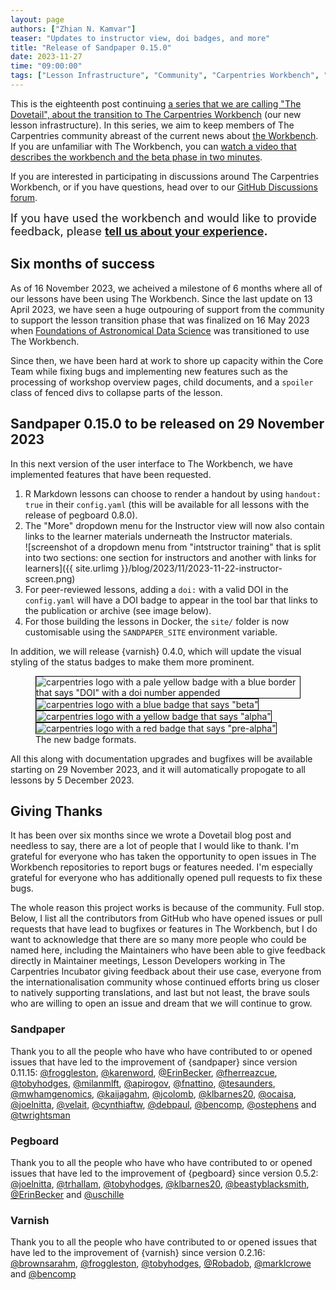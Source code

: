 ```yaml
---
layout: page
authors: ["Zhian N. Kamvar"]
teaser: "Updates to instructor view, doi badges, and more"
title: "Release of Sandpaper 0.15.0"
date: 2023-11-27
time: "09:00:00"
tags: ["Lesson Infrastructure", "Community", "Carpentries Workbench", "Beta", "Dovetail"]
---
```


This is the eighteenth post continuing [a series that we are calling "The Dovetail",
about the transition to The Carpentries Workbench](https://carpentries.org/posts-by-tags/#blog-tag-dovetail) (our new lesson infrastructure).
In this series, we aim to keep members of The Carpentries community abreast of
the current news about [the Workbench](https://carpentries.github.io/workbench). 
If you are unfamiliar with The Workbench, you can [watch a video that describes
the workbench and the beta phase in two minutes](https://youtu.be/x7tETGpF3-4).

If you are interested in participating in discussions around The Carpentries
Workbench, or if you have questions, head over to our [GitHub Discussions forum](https://github.com/carpentries/workbench/discussions).

<span style='font-size: large;'>If you have used the workbench and would like to provide feedback, please
<b><a href='https://carpentries.typeform.com/to/KRBl4IZM'>tell us about your experience</a>.</b></span> 

## Six months of success

As of 16 November 2023, we acheived a milestone of 6 months where all of our lessons
have been using The Workbench. Since the last update on 13 April 2023, we have
seen a huge outpouring of support from the community to support the lesson
transition phase that was finalized on 16 May 2023 when [Foundations of
Astronomical Data Science](https://datacarpentry.org/astronomy-python/) was
transitioned to use The Workbench. 

Since then, we have been hard at work to shore up capacity within the Core Team
while fixing bugs and implementing new features such as the processing of
workshop overview pages, child documents, and a `spoiler` class of fenced divs
to collapse parts of the lesson. 

## Sandpaper 0.15.0 to be released on 29 November 2023

In this next version of the user interface to The Workbench, we have
implemented features that have been requested. 

1. R Markdown lessons can choose to render a handout by using `handout: true`
   in their `config.yaml` (this will be available for all lessons with the
   release of pegboard 0.8.0). 
2. The "More" dropdown menu for the Instructor view will now also contain links
   to the learner materials underneath the Instructor materials.    
   ![screenshot of a dropdown menu from "intstructor training" that is split
   into two sections: one section for instructors and another with links for
   learners]({{ site.urlimg }}/blog/2023/11/2023-11-22-instructor-screen.png)
3. For peer-reviewed lessons, adding a `doi:` with a valid DOI in the
   `config.yaml` will have a DOI badge to appear in the tool bar that links to
   the publication or archive (see image below).
4. For those building the lessons in Docker, the `site/` folder is now
   customisable using the `SANDPAPER_SITE` environment variable.

In addition, we will release {varnish} 0.4.0, which will update the visual
styling of the status badges to make them more prominent.

<figure>
  <img src='{{ site.urlimg }}/blog/2023/11/2023-11-10-doi-screen.png' alt='carpentries logo with a pale yellow badge with a blue border that says "DOI" with a doi number appended' style='border: solid 1pt black;'/>
  <img src='{{ site.urlimg }}/blog/2023/11/2023-11-10-beta-screen.png' alt='carpentries logo with a blue badge that says "beta"' style='border: solid 1pt black;'/>
  <img src='{{ site.urlimg }}/blog/2023/11/2023-11-10-alpha-screen.png' alt='carpentries logo with a yellow badge that says "alpha"' style='border: solid 1pt black;'/>
  <img src='{{ site.urlimg }}/blog/2023/11/2023-11-10-pre-alpha-screen.png' alt='carpentries logo with a red badge that says "pre-alpha"' style='border: solid 1pt black;'/>
  <figcaption>
  The new badge formats. 
  </figcaption>
</figure>

All this along with documentation upgrades and bugfixes will be available
starting on 29 November 2023, and it will automatically propogate to all lessons by
5 December 2023.

## Giving Thanks

It has been over six months since we wrote a Dovetail blog post and needless to
say, there are a lot of people that I would like to thank. I'm grateful for
everyone who has taken the opportunity to open issues in The Workbench
repositories to report bugs or features needed. I'm especially grateful for
everyone who has additionally opened pull requests to fix these bugs. 

The whole reason this project works is because of the community. Full stop.
Below, I list all the contributors from GitHub who have opened issues or pull
requests that have lead to bugfixes or features in The Workbench, but I do want
to acknowledge that there are so many more people who could be named here,
including the Maintainers who have been able to give feedback directly in
Maintainer meetings, Lesson Developers working in The Carpentries Incubator
giving feedback about their use case, everyone from the internationalisation
community whose continued efforts bring us closer to natively supporting
translations, and last but not least, the brave souls who are willing to open
an issue and dream that we will continue to grow.

### Sandpaper

Thank you to all the people who have who have contributed to or opened issues
that have led to the improvement of {sandpaper} since version 0.11.15:
[@froggleston](https://github.com/froggleston),
[@karenword](https://github.com/karenword),
[@ErinBecker](https://github.com/ErinBecker),
[@fherreazcue](https://github.com/fherreazcue),
[@tobyhodges](https://github.com/tobyhodges),
[@milanmlft](https://github.com/milanmlft),
[@apirogov](https://github.com/apirogov),
[@fnattino](https://github.com/fnattino),
[@tesaunders](https://github.com/tesaunders),
[@mwhamgenomics](https://github.com/mwhamgenomics),
[@kaijagahm](https://github.com/kaijagahm),
[@jcolomb](https://github.com/jcolomb),
[@klbarnes20](https://github.com/klbarnes20),
[@ocaisa](https://github.com/ocaisa),
[@joelnitta](https://github.com/joelnitta),
[@velait](https://github.com/velait),
[@cynthiaftw](https://github.com/cynthiaftw),
[@debpaul](https://github.com/debpaul),
[@bencomp](https://github.com/bencomp),
[@ostephens](https://github.com/ostephens)
and [@twrightsman](https://github.com/twrightsman)

### Pegboard

Thank you to all the people who have who have contributed to or opened issues
that have led to the improvement of {pegboard} since version 0.5.2:
[@joelnitta](https://github.com/joelnitta),
[@trhallam](https://github.com/trhallam),
[@tobyhodges](https://github.com/tobyhodges),
[@klbarnes20](https://github.com/klbarnes20),
[@beastyblacksmith](https://github.com/beastyblacksmith),
[@ErinBecker](https://github.com/ErinBecker)
and [@uschille](https://github.com/uschille)

### Varnish

Thank you to all the people who have contributed to or opened issues
that have led to the improvement of {varnish} since version 0.2.16:
[@brownsarahm](https://github.com/brownsarahm),
[@froggleston](https://github.com/froggleston),
[@tobyhodges](https://github.com/tobyhodges),
[@Robadob](https://github.com/Robadob),
[@marklcrowe](https://github.com/marklcrowe)
and [@bencomp](https://github.com/bencomp)



